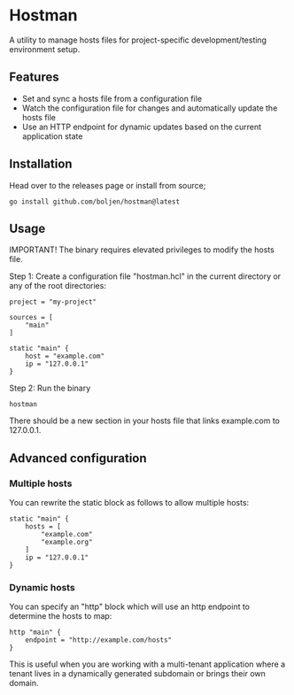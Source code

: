 # Hostman

A utility to manage hosts files for project-specific development/testing environment setup.

## Features

* Set and sync a hosts file from a configuration file
* Watch the configuration file for changes and automatically update the hosts file
* Use an HTTP endpoint for dynamic updates based on the current application state

## Installation

Head over to the releases page or install from source;

    go install github.com/boljen/hostman@latest

## Usage

IMPORTANT! The binary requires elevated privileges to modify the hosts file.

Step 1: Create a configuration file "hostman.hcl" in the current directory or any of the root directories:

    project = "my-project"

    sources = [
        "main"
    ]

    static "main" {
        host = "example.com"
        ip = "127.0.0.1"
    }

Step 2: Run the binary

    hostman

There should be a new section in your hosts file that links example.com to 127.0.0.1.

## Advanced configuration

### Multiple hosts

You can rewrite the static block as follows to allow multiple hosts:

    static "main" {
        hosts = [
            "example.com"
            "example.org"
        ]
        ip = "127.0.0.1"
    }

### Dynamic hosts

You can specify an "http" block which will use an http endpoint to determine the hosts to map:

    http "main" {
        endpoint = "http://example.com/hosts"
    }

This is useful when you are working with a multi-tenant application where a tenant lives in a
dynamically generated subdomain or brings their own domain.